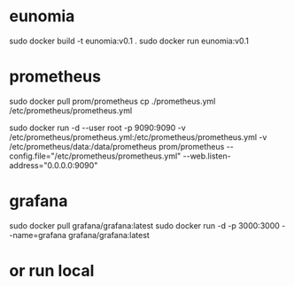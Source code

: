 # eunomia

sudo docker build -t eunomia:v0.1 .
sudo docker run eunomia:v0.1 

# prometheus

sudo docker pull prom/prometheus
cp ./prometheus.yml /etc/prometheus/prometheus.yml

sudo docker run -d --user root -p 9090:9090 -v /etc/prometheus/prometheus.yml:/etc/prometheus/prometheus.yml -v /etc/prometheus/data:/data/prometheus prom/prometheus --config.file="/etc/prometheus/prometheus.yml" --web.listen-address="0.0.0.0:9090"

# grafana

sudo docker pull grafana/grafana:latest
sudo docker run -d -p 3000:3000 --name=grafana grafana/grafana:latest

# or run local


